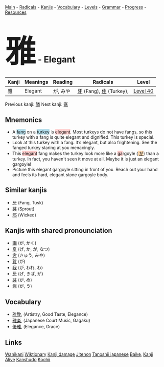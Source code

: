 <style> bigfont {font-size: 100px}</style>
[Main](../README.md) -
[Radicals](../radicals.md) -
[Kanjis](../kanjis.md) -
[Vocabulary](../vocabulary.md) -
[Levels](../levels.md) -
[Grammar](../grammar.md) - 
[Progress](../progress.md) -
[Resources](../resources.md)
# <bigfont> 雅</bigfont> - Elegant 

| Kanji | Meanings | Reading | Radicals | Level |
| --- | --- | --- | --- | --- |
| 雅 | Elegant | が, みや | [牙](../radicals/牙.md) (Fang), [隹](../radicals/隹.md) (Turkey),  | [Level 40](../levels/wk_level40.md) |

Previous kanji: [隣](隣.md) Next kanji: [遜](遜.md) 

## Mnemonics
 * A <span style="background-color:#ADD8E6"> fang</span> on a <span style="background-color:#ADD8E6"> turkey</span> is <span style="background-color:#ffcccb"> elegant</span>. Most turkeys do not have fangs, so this turkey with a fang is quite elegant and dignified. This turkey is special.
* Look at this turkey with a fang. It’s elegant, but also frightening. See the fanged turkey staring at you menacingly.
* This <span style="background-color:#ffcccb"> elegant</span> fang makes the turkey look more like a <span style="background-color:#ffcccb"> ga</span>rgoyle (<span style="background-color:#fed8b1"> [が](https://jisho.org/search/が)</span>) than a turkey. In fact, you haven't seen it move at all. Maybe it is just an elegant gargoyle!
* Picture this elegant gargoyle sitting in front of you. Reach out your hand and feels its hard, elegant stone gargoyle body.


## Similar kanjis
 * [牙](牙.md) (Fang, Tusk)
* [芽](芽.md) (Sprout)
* [邪](邪.md) (Wicked)



## Kanjis with shared pronounciation
 * [画](画.md) (が, かく)
* [夏](夏.md) (げ, か, が, なつ)
* [宮](宮.md) (きゅう, みや)
* [賀](賀.md) (が)
* [我](我.md) (が, われ, わ)
* [牙](牙.md) (げ, きば, が)
* [芽](芽.md) (が, め)
* [餓](餓.md) (が, う)



## Vocabulary
 * [雅致](../vocabulary/雅.md), (Artistry, Good Taste, Elegance)
* [雅楽](../vocabulary/雅.md), (Japanese Court Music, Gagaku)
* [優雅](../vocabulary/雅.md), (Elegance, Grace)




## Links 


[Wanikani](https://www.wanikani.com/kanji/雅)
[Wiktionary](https://en.wiktionary.org/wiki/雅)
[Kanji damage](http://www.kanjidamage.com/kanji/search?utf8=✓&q=雅)
[Jitenon](https://jitenon.com/kanji/雅)
[Tanoshii japanese](https://www.tanoshiijapanese.com/dictionary/kanji.cfm?k=雅)
[Baike](https://baike.baidu.com/item/雅),
[Kanji Alive](https://app.kanjialive.com/雅)
[Kanshudo](https://www.kanshudo.com/searchmn?q=雅)
[Koohii](https://kanji.koohii.com/study/kanji/雅)
